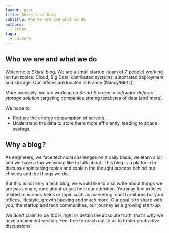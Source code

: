 ```yaml
---
layout: post
title: Skies tech blog
subtitle: Who we are and what we do
authors:
  - stego
tags:
  - Culture
---
```


## Who we are and what we do

Welcome to *Skies*' blog. We are a small startup (team of 7 people) working on fun topics:  Cloud, Big Data, distributed systems, automated deployment and storage.
Our offices are located in France (Nancy/Metz).

More precisely, we are working on *Smart Storage*, a *software-defined storage solution* targeting companies storing terabytes of data (and more).

We hope to:

- Reduce the energy consumption of servers.
- Understand the data to store them more efficiently, leading to space savings.

## Why a blog?

As engineers, we face technical challenges on a daily basis, we learn a lot and we have a ton we would like to talk about.
This blog is a platform to discuss engineering topics and explain the thought process behind our choices and the things we do.

But this is not only a tech blog, we would like to also write about things we are passionate, care about or just hold our attention. You may find articles related to various fields or topic such as marketing, cool furnitures for your offices, lifestyle, growth hacking and much more.
Our goal is to share with you, the startup and tech communities, our journey as a growing start-up.

We don't claim to be 100% right or detain the absolute truth, that's why we have a comment section.
Feel free to reach out to us to foster productive discussions!
